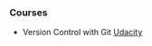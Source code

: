 

### Courses

- Version Control with Git [Udacity](https://www.udacity.com/course/version-control-with-git--ud123)
